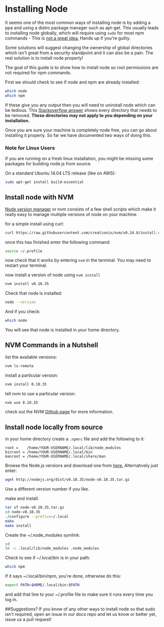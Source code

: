 # Installing Node
It seems one of the most common ways of installing node is by adding a ppa and using a distro package manager such as apt-get. This usually leads to installing node globally, which will require using `sudo` for most npm commands - This is [not a great idea.][sudo-bad-idea] Hands up if you're guilty.

Some solutions will suggest changing the ownership of global directories which isn't great from a security standpoint and it can also be a pain. The real solution is to install node properly!

The goal of this guide is to show how to install node so root permissions are not required for npm commands.

First we should check to see if node and npm are already installed:
```bash
which node
which npm
```
If these give you any output then you will need to uninstall node which can be tedious. This [Stackoverflow answer][uninstall-node] shows every directory that needs to be removed. __These directories may not apply to you depending on your installation.__

Once you are sure your machine is completely node free, you can go about installing it properly.
So far we have documented two ways of doing this.

### Note for Linux Users

If you are running on a fresh linux installation, you might be missing some packages for building node.js from source.

On a standard Ubuntu 14.04 LTS release (like on AWS):
```bash
sudo apt-get install build-essential
```

## Install node with NVM
[Node version manager][nvm] or nvm consists of a few shell scripts which make it really easy to manage multiple versions of node on your machine.

for a simple install using curl:
```bash
curl https://raw.githubusercontent.com/creationix/nvm/v0.24.0/install.sh | bash
```

once this has finished enter the following command:
```bash
source ~/.profile
```

now check that it works by entering `nvm` in the terminal. You may need to restart your terminal.

now install a version of node using `nvm install`
```bash
nvm install v0.10.35
```

Check that node is installed:
```bash
node --version
```

And if you check:
```bash
which node
```

You will see that node is installed in your home directory.

## NVM Commands in a Nutshell

list the available versions:
```bash
nvm ls-remote
```

install a particular version:
```bash
nvm install 0.10.35
```

tell nvm to use a particular version:
```bash
nvm use 0.10.35
```

check out the NVM [Github page][nvm] for more information.

## Install node locally from source

in your home directory create a `.npmrc` file and add the following to it:
```
root =    /home/YOUR-USERNAME/.local/lib/node_modules
binroot = /home/YOUR-USERNAME/.local/bin
manroot = /home/YOUR-USERNAME/.local/share/man
```

Browse the Node.js versions and download one from [here.][node-downloads] Alternatively just enter:
```bash
wget http://nodejs.org/dist/v0.10.35/node-v0.10.35.tar.gz
```
Use a different version number if you like.

make and install:

```bash
tar xf node-v0.10.35.tar.gz
cd node-v0.10.35
./configure --prefix=~/.local
make
make install
```
Create the ~/.node_modules symlink:
```bash
cd
ln -s .local/lib/node_modules .node_modules
```

Check to see if ~/.local/bin is in your path:
```bash
which npm
```
If it says ~/.local/bin/npm, you're done, otherwise do this:
```bash
export PATH=$HOME/.local/bin:$PATH
```
and add that line to your ~/.profile file to make sure it runs every time you log in.

##Suggestions?
If you know of any other ways to install node so that sudo isn't required, open an issue in our docs repo and let us know or better yet, issue us a pull request!

[node-downloads]: http://nodejs.org/dist/
[nvm]: http://nodejs.org/dist/
[uninstall-node]: http://stackoverflow.com/a/11178106/1787262
[sudo-bad-idea]: http://stackoverflow.com/a/4999441
